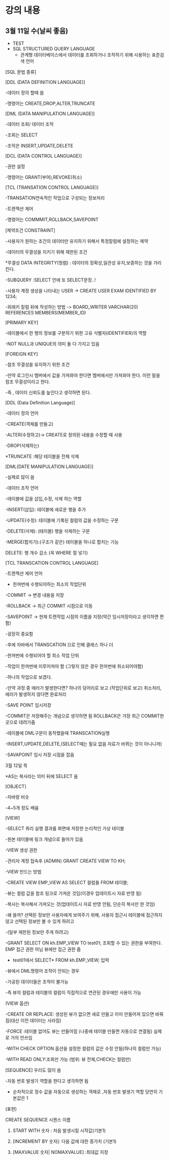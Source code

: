  # 강의 내용
 
 ## 3월 11일 수(날씨 좋음)

- TEST
- SQL STRUCTURED QUERY LANGUAGE
  - 관계형 데이터베이스에서 데이터를 조회하거나 조작하기 위해 사용하는 표준검색 언어

[SQL 문법 종류]

[DDL (DATA DEFINITION LANGUAGE)]

-데이터 정의 할때 씀

-명령어는 CREATE,DROP,ALTER,TRUNCATE

[DML (DATA MANIPULATION LANGUAGE)]

-데이터 조회/ 데이터 조작 

-조회는 SELECT

-조작은 INSERT,UPDATE,DELETE

[DCL (DATA CONTROL LANGUAGE)]

-권한 설정

-명령어는  GRANT(부여),REVOKE(취소)

[TCL (TRANSATION CONTROL LANGUAGE)]

-TRANSATION연속적인 작업으로 구성되는 정보처리

-트랜잭션 제어

-명령어는 COMMMIT,ROLLBACK,SAVEPOINT


[제약조건 CONSTRAINT]

-사용자가 원하는 조건의 데이터만 유지하기 위해서 특정칼럼에 설정하는 제약

-데이터의 무결성을 지키기 위해 제한된 조건 

*무결성 DATA INTEGRITY(청렴) : 데이터의 정확성,일관성 유지,보증하는 것을 가리킨다.

-SUBQUERY :SELECT 안에 또 SELECT문장..!

-사용자 계정 생성을 나타내는 USER -> CREATE USER EXAM IDENTIFIED BY 1234;

-외래키 칼럼 뒤에 작성하는 방법 -> BOARD_WRITER VARCHAR(20) REFERENCES MEMBERS(MEMBER_ID)

[PRIMARY KEY]

-테이블에서 한 행의 정보를 구분하기 위한 고유 식별자(IDENTIFIER)의 역할

-NOT NULL과 UNIQUE의 의미 둘 다 가지고 있음



[FOREIGN KEY]

-참조 무결성을 유지하기 위한 조건 

-만약 로그인시 멤버에서 값을 가져와야 한다면 멤버에서만 가져와야 한다. 이런 말을 참조 무결성이라고 한다.

-즉 , 데이터 신뢰도를 높인다고 생각하면 된다.

[DDL (Data Definition Language)]

-데이터 정의 언어 

-CREATE(객체를 만들고)

-ALTER(수정하고)-> CREATE로 정의된 내용을 수정할 때 사용

-DROP(삭제하는)

*TRUNCATE :해당 테이블을 전체 삭제

[DML(DATE MANIPULATION LANGUAGE)]

-실제로 많이 씀 

-데이터 조작 언어

-테이블에 값을 삽입,수정, 삭제 하는 역할

-INSERT(삽입): 테이블에 새로운 행을 추가

-UPDATE(수정): 테이블에 기록된 컬럼의 값을 수정하는 구문

-DELETE(삭제): (테이블) 행을 삭제하는 구문

-MERGE(합치기):(구조가 같은) 테이블을 하나로 합치는 기능

DELETE: 행 개수 감소 (꼭 WHERE 절 넣기)

[TCL TRANSCATION CONTROL LANGUAGE]

-트랜젝션 제어 언어

- 한꺼번에 수행되야하는 최소의 작업단위

-COMMIT -> 변경 내용을 저장

-ROLLBACK -> 최근 COMMIT 시점으로 이동

-SAVEPOINT -> 현재 트랜작업 시점의 이름을 지정(약간 임시저장이라고 생각하면 편함)

-굉장히 중요함

-후에 자바에서 TRANSCATION 으로 인해 클래스 하나 더 

-한꺼번에 수행되어야 할 최소 작업 단위

-작업이 한꺼번에 이루어져야 함 (그렇지 않은 경우 한꺼번에 취소되어야함)

-하나의 작업으로 보겠다.

-만약 과정 중 에러가 발생한다면? 하나의 덩어리로 보고 (작업단위로 보고) 취소처리,에러가 발생하지 않다면 완료처리

-SAVE POINT 임시저장 

-COMMIT은 저장해주는 개념으로 생각하면 됨 ROLLBACK은 가장 최근 COMMIT한 곳으로 데려가줌

-테이블에 DML구문이 동작했을때 TRANSCATION실행

-INSERT,UPDATE,DELETE,(SELECT때는 필요 없음 자료가 바뀌는 것이 아니니까)

-SAVAPOINT 임시 저장 시점을 잡음

3월 12일 목 

*AS는 복사라는 의미 뒤에 SELECT 옴

[OBJECT]

-자바랑 비슷

-4~5개 정도 배움

[VIEW]

-SELECT 쿼리 실행 결과를 화면에 저장한 논리적인 가상 테이블

-원본 테이블에 링크 개념으로 들어가 있음

-VIEW 생성 권한

-관리자 계정 접속후 (ADMIN) GRANT CREATE VIEW TO KH;

-VIEW 만드는 방법

-CREATE VIEW EMP_VIEW AS SELECT 컬럼들 FROM 테이블;

-뷰는 컬럼 값을 참조  링크로 가져온 것임(이경우 업데이트시 자료 반영 됨)

-복사는 복사해서 가져오는 것(업데이트시 자료 반영 안됨, 단순히 복사만 한 것임)

-왜 쓸까? 선택된 정보만 사용자에게 보여주기 위해, 사용자 접근시 테이블에 접근하지 않고 선택된 정보만 볼 수 있게 하려고

-(일부 제한된 정보만 주게 하려고)

-GRANT SELECT ON kh.EMP_VIEW TO test01; 조회할 수 있는 권한을 부여한다. EMP 접근 권한 아님 뷰에만 접근 권한 줌

- test01에서 SELECT* FROM kh.EMP_VIEW; 입력

-뷰에서 DML명령어 조작이 안되는 경우

-가공된 데이터들은 조작이 불가능

-즉 뷰의 컬럼과 테이블의 컬럼이 직접적으로 연관된 경우에만 사용이 가능

(VIEW 옵션)

-CREATE OR REPLACE: 생성된 뷰가 없으면 새로 만들고 이미 만들어져 있으면 바꿔짐(대신 이전 데이터는 사라짐)

-FORCE :테이블 없어도 뷰는 만들어짐 (나중에 테이블 만들면 자동으로 연결됨) 실제로 거의 안쓰임

-WITH CHECK OPTION 옵션을 설정한 컬럼의 값은 수정 안됨(하나의 컬럼만 가능)

-WITH READ ONLY:조회만 가능 (범위: 뷰 전체,CHECK는 컬럼만)

[SEQUENCE] 우리도 많이 씀

-자동 번호 발생기 역할을 한다고 생각하면 됨

- 순차적으로 정수 값을 자동으로 생성하는 객체로 ,자동 번호 발생기 역할 당연히 기본값은 1

(표현)

CREATE SEQUENCE 시퀀스 이름

1) START WITH 숫자 : 처음 발생시킬 시작값(기본1)

2) [INCREMENT BY 숫자]: 다음 값에 대한 증가치 (기본1)

3) [MAXVALUE 숫자| NOMAXVALUE] :최대값 지정
